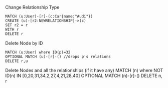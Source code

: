 

Change Relationship Type
```
MATCH (u:User)-[r]-(c:Car{name:"Audi"})
CREATE (u)-[r2:NEWRELATIONSHIP]->(c)
SET r2 = r
WITH r
DELETE r
```

Delete Node by ID
```
MATCH (u:User) where ID(p)=32
OPTIONAL MATCH (u)-[r]-() //drops p's relations
DELETE r,u
```




Delete Nodes and all the relationships (if it have any)
MATCH (n) where NOT ID(n) IN [0,20,31,34,2,27,4,21,28,40] OPTIONAL MATCH (n)-[r]-()  DELETE n, r
